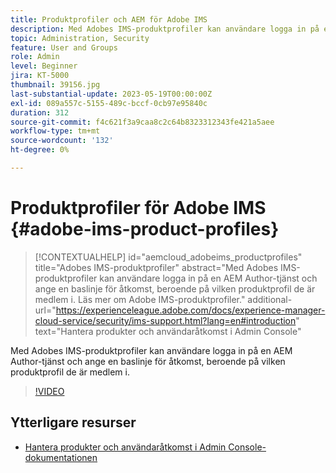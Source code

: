 ```yaml
---
title: Produktprofiler och AEM för Adobe IMS
description: Med Adobes IMS-produktprofiler kan användare logga in på en AEM Author-tjänst och ange en baslinje för åtkomst, beroende på vilken produktprofil de är medlem i.
topic: Administration, Security
feature: User and Groups
role: Admin
level: Beginner
jira: KT-5000
thumbnail: 39156.jpg
last-substantial-update: 2023-05-19T00:00:00Z
exl-id: 089a557c-5155-489c-bccf-0cb97e95840c
duration: 312
source-git-commit: f4c621f3a9caa8c2c64b8323312343fe421a5aee
workflow-type: tm+mt
source-wordcount: '132'
ht-degree: 0%

---
```


# Produktprofiler för Adobe IMS {#adobe-ims-product-profiles}

>[!CONTEXTUALHELP]
>id="aemcloud_adobeims_productprofiles"
>title="Adobes IMS-produktprofiler"
>abstract="Med Adobes IMS-produktprofiler kan användare logga in på en AEM Author-tjänst och ange en baslinje för åtkomst, beroende på vilken produktprofil de är medlem i. Läs mer om Adobe IMS-produktprofiler."
>additional-url="https://experienceleague.adobe.com/docs/experience-manager-cloud-service/security/ims-support.html?lang=en#introduction" text="Hantera produkter och användaråtkomst i Admin Console"

Med Adobes IMS-produktprofiler kan användare logga in på en AEM Author-tjänst och ange en baslinje för åtkomst, beroende på vilken produktprofil de är medlem i.

>[!VIDEO](https://video.tv.adobe.com/v/39156?quality=12&learn=on)

## Ytterligare resurser

+ [Hantera produkter och användaråtkomst i Admin Console-dokumentationen](https://experienceleague.adobe.com/docs/experience-manager-cloud-service/security/ims-support.html#managing-products-and-user-access-in-admin-console)
